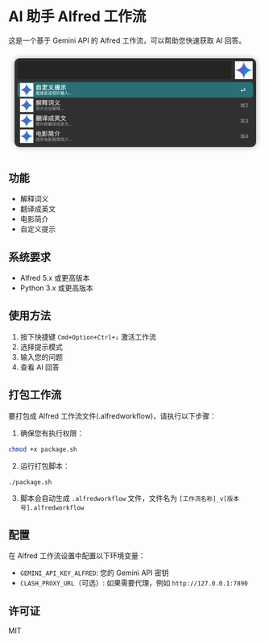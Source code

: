 # AI 助手 Alfred 工作流

这是一个基于 Gemini API 的 Alfred 工作流，可以帮助您快速获取 AI 回答。

![Alfred AI 工作流运行示例](snapshot.png)

## 功能

- 解释词义
- 翻译成英文
- 电影简介
- 自定义提示

## 系统要求

- Alfred 5.x 或更高版本
- Python 3.x 或更高版本

## 使用方法

1. 按下快捷键 `Cmd+Option+Ctrl+↓` 激活工作流
2. 选择提示模式
3. 输入您的问题
4. 查看 AI 回答

## 打包工作流

要打包成 Alfred 工作流文件(.alfredworkflow)，请执行以下步骤：

1. 确保您有执行权限：
```bash
chmod +x package.sh
```

2. 运行打包脚本：
```bash
./package.sh
```

3. 脚本会自动生成 `.alfredworkflow` 文件，文件名为 `[工作流名称]_v[版本号].alfredworkflow`

## 配置

在 Alfred 工作流设置中配置以下环境变量：
- `GEMINI_API_KEY_ALFRED`: 您的 Gemini API 密钥
- `CLASH_PROXY_URL`（可选）: 如果需要代理，例如 `http://127.0.0.1:7890`


## 许可证

MIT